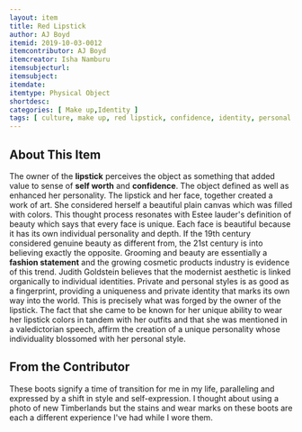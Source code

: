 ```yaml
---
layout: item
title: Red Lipstick
author: AJ Boyd
itemid: 2019-10-03-0012
itemcontributor: AJ Boyd
itemcreator: Isha Namburu
itemsubjecturl: 
itemsubject: 
itemdate: 
itemtype: Physical Object
shortdesc: 
categories: [ Make up,Identity ]
tags: [ culture, make up, red lipstick, confidence, identity, personal style ]
---
```


## About This Item

The owner of the **lipstick** perceives the object as something that added value to sense of **self worth** and **confidence**. The object defined as well as enhanced her personality. The lipstick and her face, together created a work of art. She considered herself a beautiful plain canvas which was filled with colors. This thought process resonates with Estee lauder's definition of beauty which says that every face is unique. Each face is beautiful because it has its own individual personality and depth. If the 19th century considered genuine beauty as different from, the 21st century is into believing exactly the opposite. Grooming and beauty are essentially a **fashion statement** and the growing cosmetic products industry is evidence of this trend. Judith Goldstein believes that the modernist aesthetic is linked organically to individual identities. Private and personal styles is as good as a fingerprint, providing a uniqueness and private identity that marks its own way into the world. This is precisely what was forged by the owner of the lipstick. The fact that she came to be known for her unique ability to wear her lipstick colors in tandem with her outfits and that she was mentioned in a valedictorian speech, affirm the creation of a unique personality whose individuality blossomed with her personal style.

## From the Contributor

These boots signify a time of transition for me in my life, paralleling and expressed by a shift in style and self-expression. I thought about using a photo of new Timberlands but the stains and wear marks on these boots are each a different experience I've had while I wore them. 
